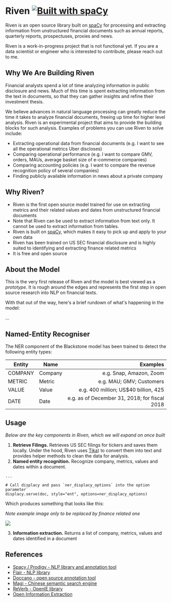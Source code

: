 # Riven [![Built with spaCy](https://img.shields.io/badge/made%20with%20❤%20and-spaCy-09a3d5.svg)](https://spacy.io)

Riven is an open source library built on [spaCy](https://spacy.io/) for processing and extracting information from unstructured financial documents such as annual reports, quarterly reports, prospectuses, proxies and news.

Riven is a work-in-progress project that is not functional yet. If you are a data scientist or engineer who is interested to contribute, please reach out to me.

## Why We Are Building Riven

Financial analysts spend a lot of time analyzing information in public disclosure and news. Much of this time is spent extracting information from the text in documents, so that they can gather insights and refine their investment thesis. 

We believe advances in natural language processing can greatly reduce the time it takes to analyze financial documents, freeing up time for higher level analysis. Riven is an experimental project that aims to provide the building blocks for such analysis. Examples of problems you can use Riven to solve include:

* Extracting operational data from financial documents (e.g. I want to see all the operational metrics Uber discloses)
* Comparing operational performance (e.g. I want to compare GMV, orders, MAUs, average basket size of e-commerce companies)
* Comparing accounting policies (e.g. I want to compare the revenue recognition policy of several companies)
* Finding publicly available information in news about a private company

## Why Riven?

* Riven is the first open source model trained for use on extracting metrics and their related values and dates from unstructured financial documents
* Note that Riven can be used to extract information from text only. It cannot be used to extract information from tables.
* Riven is built on [spaCy](https://spacy.io/), which makes it easy to pick up and apply to your own data
* Riven has been trained on US SEC financial disclosure and is highly suited to identifying and extracting finance related metrics
* It is free and open source

## About the Model

This is the very first release of Riven and the model is best viewed as a *prototype*. It is rough around the edges and represents the first step in open source research into NLP on financial texts. 

With that out of the way, here's a brief rundown of what's happening in the model:

...

## Named-Entity Recogniser

The NER component of the Blackstone model has been trained to detect the following entity types:

| Entity        | Name            | Examples                             |
| ------------- |---------------- | ------------------------------------:|
| COMPANY       | Company         | e.g. Snap, Amazon, Zoom              |
| METRIC        | Metric          | e.g. MAU; GMV; Customers             |
| VALUE         | Value           | e.g. 400 million; US$40 billion, 425 |
| DATE          | Date            | e.g. as of December 31, 2018; for fiscal 2018 |

## Usage

*Below are the key components in Riven, which we will expand on once built*

1. **Retrieve Filings.** Retrieves US SEC filings for tickers and saves them locally. Under the hood, Riven uses [Tika](https://tika.apache.org/)) to convert them into text and provides helper methods to clean the data for analysis.
2. **Named entity recognition.** Recognize company, metrics, values and dates within a document.

```
...

# Call displacy and pass `ner_displacy_options` into the option parameter`
displacy.serve(doc, style="ent", options=ner_displacy_options)
```

Which produces something that looks like this:

*Note example image only to be replaced by finance related one*

<img src="https://iclr.s3-eu-west-1.amazonaws.com/assets/iclrand/Blackstone/displacy.png">

3. **Information extraction.** Returns a list of company, metrics, values and dates identified in a document

## References

* [Spacy / Prodigy - NLP library and annotation tool](https://spacy.io/)
* [Flair - NLP library](https://github.com/flairNLP/flair)
* [Doccano - open source annotation tool](https://github.com/doccano/doccano)
* [Magi - Chinese semantic search engine](https://magi.com/)
* [ReVerb - OpenIE library](http://reverb.cs.washington.edu/)
* [Open Information Extraction](https://openie.allenai.org/)
